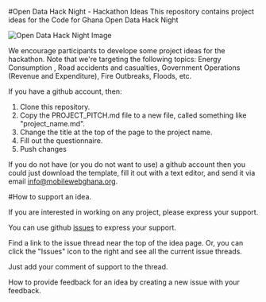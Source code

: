 #Open Data Hack Night - Hackathon Ideas
This repository contains project ideas for the Code for Ghana Open Data Hack Night


![Open Data Hack Night Image](http://mobilewebghana.org/wp-content/uploads/2015/07/CHALLENGE-01.png)

We encourage participants to develope some project ideas for the hackathon. Note that we're targeting the following topics: Energy Consumption , Road accidents and casualties, Government Operations (Revenue and Expenditure), Fire Outbreaks, Floods, etc.

If you have a github account, then:

1. Clone this repository.
2. Copy the PROJECT_PITCH.md file to a new file, called something like "project_name.md".
3. Change the title at the top of the page to the project name.
4. Fill out the questionnaire.
5. Push changes

If you do not have (or you do not want to use) a github account then you could just download the template, fill it out with a text editor, and send it via email info@mobilewebghana.org.

#How to support an idea.

If you are interested in working on any project, please express your support.

You can use github [issues](https://github.com/CodeforGhana/openddatahacknight-ideas/issues) to express your support.

Find a link to the issue thread near the top of the idea page. Or, you can click the "Issues" icon to the right and see all the current issue threads.

Just add your comment of support to the thread.

How to provide feedback for an idea by creating a new issue with your feedback.


